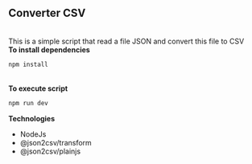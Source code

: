 ## Converter CSV
<br>
This is a simple script that read a file JSON and convert this file to CSV

<br>
<strong>To install dependencies</strong>

```js
npm install 
```

<br>
<strong>To execute script</strong>

```js
npm run dev
```

<strong>Technologies</strong>

- NodeJs
- @json2csv/transform
- @json2csv/plainjs